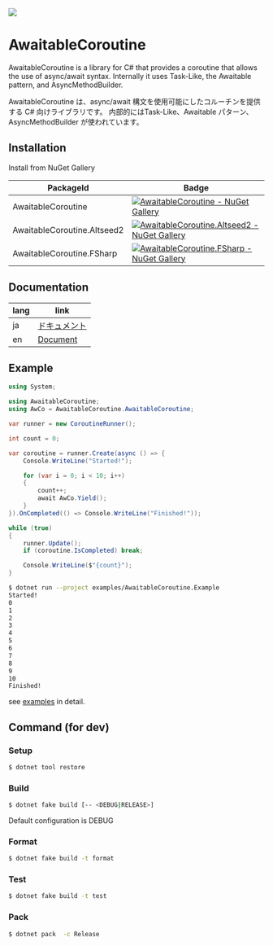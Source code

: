 [![](https://github.com/wraikny/AwaitableCoroutine/workflows/CI/badge.svg)](https://github.com/wraikny/AwaitableCoroutine/actions?workflow=CI)

# AwaitableCoroutine

AwaitableCoroutine is a library for C# that provides a coroutine that allows the use of async/await syntax.
Internally it uses Task-Like, the Awaitable pattern, and AsyncMethodBuilder.

AwaitableCoroutine は、async/await 構文を使用可能にしたコルーチンを提供する C# 向けライブラリです。
内部的にはTask-Like、Awaitable パターン、AsyncMethodBuilder が使われています。

## Installation

Install from NuGet Gallery

| PackageId | Badge |
| --- | --- |
| AwaitableCoroutine | [![AwaitableCoroutine - NuGet Gallery](https://img.shields.io/nuget/v/AwaitableCoroutine?style=plastic)](https://www.nuget.org/packages/AwaitableCoroutine/) |
| AwaitableCoroutine.Altseed2 | [![AwaitableCoroutine.Altseed2 - NuGet Gallery](https://img.shields.io/nuget/v/AwaitableCoroutine.Altseed2?style=plastic)](https://www.nuget.org/packages/AwaitableCoroutine.Altseed2/) |
| AwaitableCoroutine.FSharp | [![AwaitableCoroutine.FSharp - NuGet Gallery](https://img.shields.io/nuget/v/AwaitableCoroutine.FSharp?style=plastic)](https://www.nuget.org/packages/AwaitableCoroutine.FSharp/) |

## Documentation

| lang | link |
| --- | --- |
| ja | [ドキュメント](docs/ja) |
| en | [Document](docs/en) |


## Example

```C#
using System;

using AwaitableCoroutine;
using AwCo = AwaitableCoroutine.AwaitableCoroutine;

var runner = new CoroutineRunner();

int count = 0;

var coroutine = runner.Create(async () => {
    Console.WriteLine("Started!");

    for (var i = 0; i < 10; i++)
    {
        count++;
        await AwCo.Yield();
    }
}).OnCompleted(() => Console.WriteLine("Finished!"));

while (true)
{
    runner.Update();
    if (coroutine.IsCompleted) break;

    Console.WriteLine($"{count}");
}
```

```sh
$ dotnet run --project examples/AwaitableCoroutine.Example
Started!
0
1
2
3
4
5
6
7
8
9
10
Finished!
```

see [examples](examples) in detail.

## Command (for dev)

### Setup

```sh
$ dotnet tool restore
```

### Build

```sh
$ dotnet fake build [-- <DEBUG|RELEASE>]
```

Default configuration is DEBUG

### Format

```sh
$ dotnet fake build -t format
```

### Test

```sh
$ dotnet fake build -t test
```

### Pack

```sh
$ dotnet pack  -c Release
```

